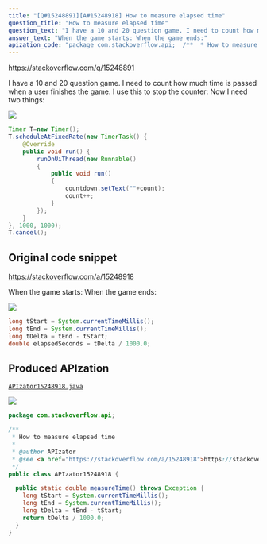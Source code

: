 ```yaml
---
title: "[Q#15248891][A#15248918] How to measure elapsed time"
question_title: "How to measure elapsed time"
question_text: "I have a 10 and 20 question game. I need to count how much time is passed when a user finishes the game. I use this to stop the counter: Now I need two things:"
answer_text: "When the game starts: When the game ends:"
apization_code: "package com.stackoverflow.api;  /**  * How to measure elapsed time  *  * @author APIzator  * @see <a href=\"https://stackoverflow.com/a/15248918\">https://stackoverflow.com/a/15248918</a>  */ public class APIzator15248918 {    public static double measureTime() throws Exception {     long tStart = System.currentTimeMillis();     long tEnd = System.currentTimeMillis();     long tDelta = tEnd - tStart;     return tDelta / 1000.0;   } }"
---
```


https://stackoverflow.com/q/15248891

I have a 10 and 20 question game. I need to count how much time is passed when a user finishes the game.
I use this to stop the counter:
Now I need two things:


<div class="code-logo"><img src="/stackoverflow.png" /></div>

```java
Timer T=new Timer();
T.scheduleAtFixedRate(new TimerTask() {         
    @Override
    public void run() {
        runOnUiThread(new Runnable()
        {                
            public void run()
            {
                countdown.setText(""+count);
                count++;                
            }
        });
    }
}, 1000, 1000);
T.cancel();
```


## Original code snippet

https://stackoverflow.com/a/15248918

When the game starts:
When the game ends:

<div class="code-logo"><img src="/stackoverflow.png" /></div>

```java
long tStart = System.currentTimeMillis();
long tEnd = System.currentTimeMillis();
long tDelta = tEnd - tStart;
double elapsedSeconds = tDelta / 1000.0;
```

## Produced APIzation

[`APIzator15248918.java`](https://github.com/blind-papers/apization-temp-data/raw/main/search/APIzator15248918.java)

<div class="code-logo"><img src="/apizator.png" /></div>

```java
package com.stackoverflow.api;

/**
 * How to measure elapsed time
 *
 * @author APIzator
 * @see <a href="https://stackoverflow.com/a/15248918">https://stackoverflow.com/a/15248918</a>
 */
public class APIzator15248918 {

  public static double measureTime() throws Exception {
    long tStart = System.currentTimeMillis();
    long tEnd = System.currentTimeMillis();
    long tDelta = tEnd - tStart;
    return tDelta / 1000.0;
  }
}

```